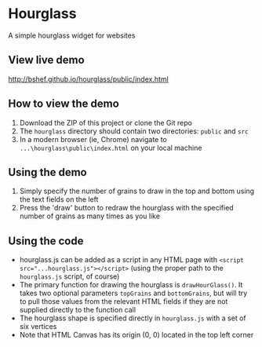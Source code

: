 # Hourglass
A simple hourglass widget for websites

## View live demo
http://bshef.github.io/hourglass/public/index.html

## How to view the demo
1. Download the ZIP of this project or clone the Git repo
2. The `hourglass` directory should contain two directories: `public` and `src`
3. In a modern browser (ie, Chrome) navigate to `...\hourglass\public\index.html` on your local machine

## Using the demo
1. Simply specify the number of grains to draw in the top and bottom using the text fields on the left
2. Press the 'draw' button to redraw the hourglass with the specified number of grains as many times as you like

## Using the code
* hourglass.js can be added as a script in any HTML page with `<script src="...hourglass.js"></script>` (using the proper path to the `hourglass.js` script, of course)
* The primary function for drawing the hourglass is `drawHourGlass()`. It takes two optional parameters `topGrains` and `bottomGrains`, but will try to pull those values from the relevant HTML fields if they are not supplied directly to the function call
* The hourglass shape is specified directly in `hourglass.js` with a set of six vertices
* Note that HTML Canvas has its origin (0, 0) located in the top left corner
